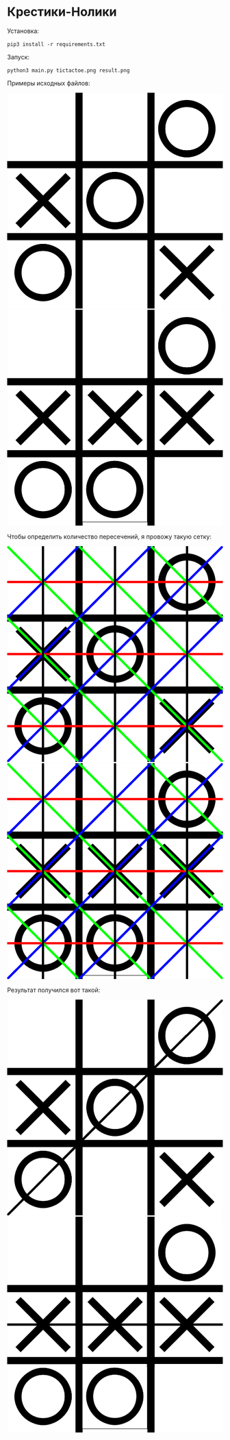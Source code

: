 # Крестики-Нолики

Установка:

```
pip3 install -r requirements.txt
```

Запуск:

```
python3 main.py tictactoe.png result.png 
```

Примеры исходных файлов:

![Example1](tictactoe.png)
![Example 2](tictactoe2.png)

Чтобы определить количество пересечений, я провожу такую сетку:

![Grid 1](grid.png)
![Grid 2](grid2.png)

Результат получился вот такой:

![Result 1](result.png)
![Result 2](result2.png)